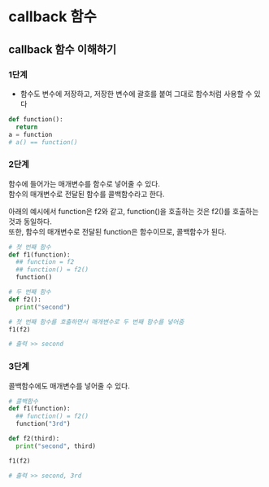 # callback 함수

## callback 함수 이해하기

### 1단계

- 함수도 변수에 저장하고, 저장한 변수에 괄호를 붙여 그대로 함수처럼 사용할 수 있다

```python
def function():
  return
a = function
# a() == function()
```

### 2단계

함수에 들어가는 매개변수를 함수로 넣어줄 수 있다.\
함수의 매개변수로 전달된 함수를 콜백함수라고 한다.

아래의 예시에서 function은 f2와 같고, function()을 호출하는 것은 f2()를 호출하는 것과 동일하다.\
또한, 함수의 매개변수로 전달된 function은 함수이므로, 콜백함수가 된다.

```python
# 첫 번째 함수
def f1(function):
  ## function = f2
  ## function() = f2()
  function()

# 두 번째 함수
def f2():
  print("second")

# 첫 번째 함수를 호출하면서 매개변수로 두 번째 함수를 넣어줌
f1(f2)

# 출력 >> second
```

### 3단계

콜백함수에도 매개변수를 넣어줄 수 있다.

```python
# 콜백함수
def f1(function):
  ## function() = f2()
  function("3rd")

def f2(third):
  print("second", third)

f1(f2)

# 출력 >> second, 3rd
```
